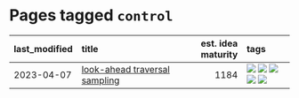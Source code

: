 # Pages tagged `control`

|last_modified|title|est. idea maturity|tags
|:---|:---|---:|:---|
|2023-04-07|[look-ahead traversal sampling](../look-ahead-traversal-sampling.md)|1184|[![](https://img.shields.io/badge/tag-MCMC-b25b5)](../tags/MCMC.md) [![](https://img.shields.io/badge/tag-animation-1614f8)](../tags/animation.md) [![](https://img.shields.io/badge/tag-control-76bb24)](../tags/control.md) [![](https://img.shields.io/badge/tag-experimental-da6994)](../tags/experimental.md) [![](https://img.shields.io/badge/tag-image_generation-6013c8)](../tags/image_generation.md)|